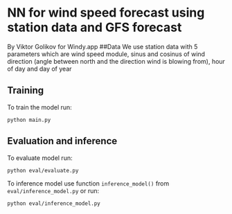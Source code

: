 # NN for wind speed forecast using station data and GFS forecast 
By Viktor Golikov for Windy.app
##Data
We use station data with 5 parameters which are wind speed module, sinus and cosinus of wind direction (angle between north and the direction wind is blowing from), hour of day and day of year 
## Training
To train the model run:
```
python main.py
```
## Evaluation and inference
To evaluate model run:
```
python eval/evaluate.py
```
To inference model use function `inference_model()` from `eval/inference_model.py` or run:
```
python eval/inference_model.py
```
